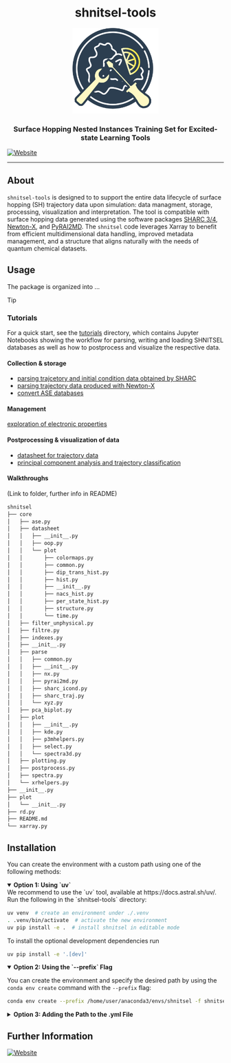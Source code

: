 <div align="center">
  <h1>shnitsel-tools</h1>
  <img src="https://github.com/SHNITSEL/shnitsel-tools/blob/main/logo_shnitsel_tools.png" alt="SHNITSEL-TOOLS Logo" width="200px">
  <h3>Surface Hopping Nested Instances Training Set for Excited-state Learning Tools</h3>
</div>


[![Website](https://img.shields.io/badge/Website-shnitsel.github.io-yellow.svg)](https://shnitsel.github.io/)

--------------------

## About

`shnitsel-tools` is designed to to support the entire data lifecycle of surface hopping (SH) trajectory data upon simulation: data managment, storage, processing, visualization and interpretation. 
The tool is compatible with surface hopping data generated using the software packages [SHARC 3/4](https://sharc-md.org/), [Newton-X](https://newtonx.org/), and [PyRAI2MD](https://github.com/lopez-lab/PyRAI2MD).
The `shnitsel` code leverages Xarray to benefit from efficient multidimensional data handling, improved metadata management, and a structure that aligns naturally with the needs of quantum chemical datasets.

## Usage

The package is organized into ...

> [!TIP]
> ### Tutorials
>
> For a quick start, see the [tutorials](https://github.com/SHNITSEL/shnitsel-tools/blob/main/tutorials) directory,
> which contains Jupyter Notebooks showing the workflow for parsing, writing and loading SHNITSEL databases as well as how to postprocess and visualize the respective data.
> 
> #### Collection & storage
> - [parsing trajcetory and initial condition data obtained by SHARC](https://github.com/SHNITSEL/shnitsel-tools/blob/main/tutorials/0_1_sharc2hdf5.ipynb)
> - [parsing trajectory data produced with Newton-X](https://github.com/SHNITSEL/shnitsel-tools/blob/main/tutorials/0_2_nx2hdf5.ipynb)
> - [convert ASE databases](https://github.com/SHNITSEL/shnitsel-tools/blob/main/tutorials/0_4_ase2hdf5.ipynb)
>
> #### Management
>
> [exploration of electronic properties](https://github.com/SHNITSEL/shnitsel-tools/blob/main/tutorials/2_2_PS_explore.ipynb)
>
> #### Postprocessing & visualization of data
> - [datasheet for trajectory data](https://github.com/SHNITSEL/shnitsel-tools/blob/main/tutorials/3_1_datasheet.ipynb)
> - [principal component analysis and trajectory classification](https://github.com/SHNITSEL/shnitsel-tools/blob/main/tutorials/1_1_GS_PCA.ipynb)
>
> #### Walkthroughs
>
> (Link to folder, further info in README)
>

```bash
shnitsel
├── core
│   ├── ase.py
│   ├── datasheet
│   │   ├── __init__.py
│   │   ├── oop.py
│   │   └── plot
│   │       ├── colormaps.py
│   │       ├── common.py
│   │       ├── dip_trans_hist.py
│   │       ├── hist.py
│   │       ├── __init__.py
│   │       ├── nacs_hist.py
│   │       ├── per_state_hist.py
│   │       ├── structure.py
│   │       └── time.py
│   ├── filter_unphysical.py
│   ├── filtre.py
│   ├── indexes.py
│   ├── __init__.py
│   ├── parse
│   │   ├── common.py
│   │   ├── __init__.py
│   │   ├── nx.py
│   │   ├── pyrai2md.py
│   │   ├── sharc_icond.py
│   │   ├── sharc_traj.py
│   │   └── xyz.py
│   ├── pca_biplot.py
│   ├── plot
│   │   ├── __init__.py
│   │   ├── kde.py
│   │   ├── p3mhelpers.py
│   │   ├── select.py
│   │   └── spectra3d.py
│   ├── plotting.py
│   ├── postprocess.py
│   ├── spectra.py
│   └── xrhelpers.py
├── __init__.py
├── plot
│   └── __init__.py
├── rd.py
├── README.md
└── xarray.py
```

## Installation

You can create the environment with a custom path using one of the following methods:

<details open>
  <summary><strong>Option 1: Using `uv`</strong></summary>
  We recommend to use the `uv` tool, available at https://docs.astral.sh/uv/.  
  Run the following in the `shnitsel-tools` directory:

  ```bash
  uv venv  # create an environment under ./.venv
  . .venv/bin/activate  # activate the new environment
  uv pip install -e .  # install shnitsel in editable mode
  ```

  To install the optional development dependencies run

  ```bash
  uv pip install -e '.[dev]'
  ```
  
</details>

<details open>
  <summary><strong>Option 2: Using the `--prefix` Flag</strong></summary>
  
  You can create the environment and specify the desired path by using the `conda env create` command with the `--prefix` flag:
  
  ```bash
  conda env create --prefix /home/user/anaconda3/envs/shnitsel -f shnitsel-tools.yml
  ```
</details>

<details>
  <summary><strong>Option 3: Adding the Path to the .yml File</strong></summary>
  
  Alternatively, you can manually add the desired path to the shnitsel-tools.yml file and create the environment directly:
    
  1) Open the shnitsel-tools.yml file for editing:
  
  ```bash
  vi shnitsel-tools.yml
  ```
  
  2) Add the following line to the file:
  
  
  ```
  prefix: /home/user/anaconda3/envs/shnitsel
  ```
  
  3) Create the environment with a custom path. 
  
  ```bash
  conda env create -f shnitsel-rdkit.yml
  ```
</details>

## Further Information

[![Website](https://img.shields.io/badge/Website-shnitsel.github.io-yellow.svg)](https://shnitsel.github.io/)


